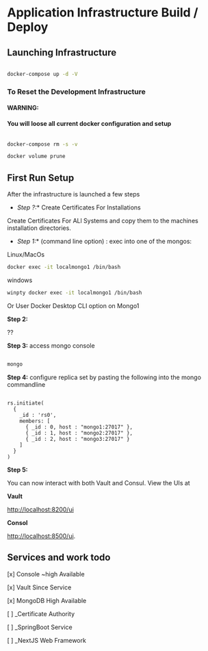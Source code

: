 # Application Infrastructure Build / Deploy

## Launching Infrastructure

```bash

docker-compose up -d -V

```

### To Reset the Development Infrastructure
#### WARNING:
#### You will loose all current docker configuration and setup 

```bash 

docker-compose rm -s -v

docker volume prune

```

## First Run Setup

After the infrastructure is launched a few steps  

* *Step ?:** Create Certificates For Installations

Create Certificates For ALl Systems and copy them to the machines installation directories.

* *Step 1:** (command line option) : exec into one of the mongos:

Linux/MacOs
```bash
docker exec -it localmongo1 /bin/bash
```
windows
```bash 
winpty docker exec -it localmongo1 /bin/bash
```

Or User Docker Desktop CLI option on Mongo1

**Step 2:**

??

**Step 3:** access mongo console

```bash

mongo

```


**Step 4:** configure replica set by pasting the following into the mongo commandline


``` mongo script    
    
rs.initiate(
  {
    _id : 'rs0',
    members: [
      { _id : 0, host : "mongo1:27017" },
      { _id : 1, host : "mongo2:27017" },
      { _id : 2, host : "mongo3:27017" }
    ]
  }
)

```
**Step 5:**

You can now interact with both Vault and Consul. 
View the UIs at 

**Vault**

[http://localhost:8200/ui](http://localhost:8200/ui) 

**Consol**

[http://localhost:8500/ui](http://localhost:8500/ui).



## Services and work todo

[x] Console ~high Available

[x] Vault Since Service

[x] MongoDB High Available

[  ] _Certificate Authority

[  ] _SpringBoot Service

[  ] _NextJS Web Framework

